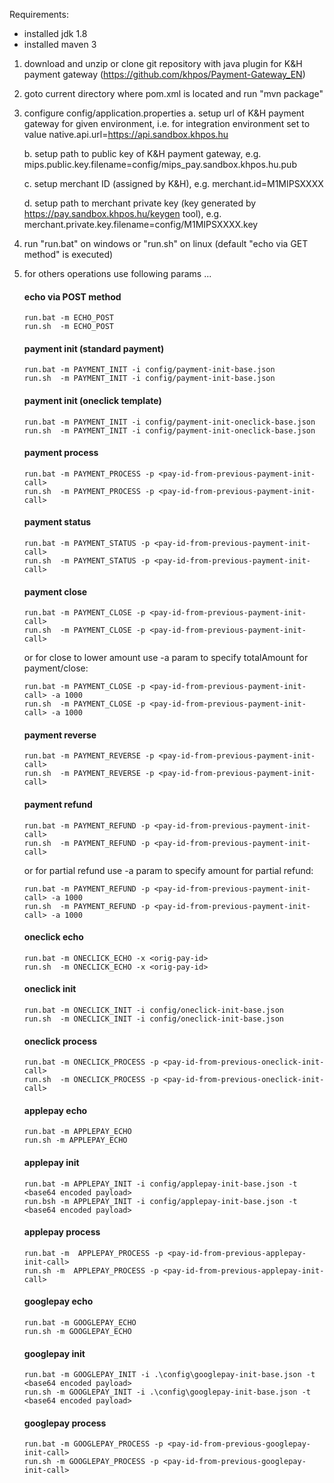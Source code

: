 Requirements: 
- installed jdk 1.8
- installed maven 3

1. download and unzip or clone git repository with java plugin for K&H payment gateway
   (https://github.com/khpos/Payment-Gateway_EN)

2. goto current directory where pom.xml is located and run "mvn package"

3. configure config/application.properties
   a. setup url of K&H payment gateway for given environment, i.e. for integration environment set to value
      native.api.url=https://api.sandbox.khpos.hu

   b. setup path to public key of K&H payment gateway, e.g.
      mips.public.key.filename=config/mips_pay.sandbox.khpos.hu.pub

   c. setup merchant ID (assigned by K&H), e.g.
      merchant.id=M1MIPSXXXX

   d. setup path to merchant private key (key generated by https://pay.sandbox.khpos.hu/keygen tool), e.g.
      merchant.private.key.filename=config/M1MIPSXXXX.key

4. run "run.bat" on windows or "run.sh" on linux (default "echo via GET method" is executed)

5. for others operations use following params ...

	#### echo via POST method
      ```
	  run.bat -m ECHO_POST 
	  run.sh  -m ECHO_POST
      ``` 

    #### payment init (standard payment)
      ```
	  run.bat -m PAYMENT_INIT -i config/payment-init-base.json
	  run.sh  -m PAYMENT_INIT -i config/payment-init-base.json
     ```

    #### payment init (oneclick template)
      ```
	  run.bat -m PAYMENT_INIT -i config/payment-init-oneclick-base.json
	  run.sh  -m PAYMENT_INIT -i config/payment-init-oneclick-base.json
      ```
   
    #### payment process
      ```
	  run.bat -m PAYMENT_PROCESS -p <pay-id-from-previous-payment-init-call>
	  run.sh  -m PAYMENT_PROCESS -p <pay-id-from-previous-payment-init-call>
      ```
    #### payment status
      ```
	  run.bat -m PAYMENT_STATUS -p <pay-id-from-previous-payment-init-call>
	  run.sh  -m PAYMENT_STATUS -p <pay-id-from-previous-payment-init-call>
      ```
    #### payment close
      ```
      run.bat -m PAYMENT_CLOSE -p <pay-id-from-previous-payment-init-call>
	  run.sh  -m PAYMENT_CLOSE -p <pay-id-from-previous-payment-init-call>
      ```
	  or for close to lower amount use -a param to specify totalAmount for payment/close:
      ```
	  run.bat -m PAYMENT_CLOSE -p <pay-id-from-previous-payment-init-call> -a 1000
	  run.sh  -m PAYMENT_CLOSE -p <pay-id-from-previous-payment-init-call> -a 1000
      ```

    #### payment reverse
      ```
	  run.bat -m PAYMENT_REVERSE -p <pay-id-from-previous-payment-init-call>
	  run.sh  -m PAYMENT_REVERSE -p <pay-id-from-previous-payment-init-call>
      ```

    #### payment refund
      ```
	  run.bat -m PAYMENT_REFUND -p <pay-id-from-previous-payment-init-call>
	  run.sh  -m PAYMENT_REFUND -p <pay-id-from-previous-payment-init-call>
      ```

	  or for partial refund use -a param to specify amount for partial refund:
      ```
	  run.bat -m PAYMENT_REFUND -p <pay-id-from-previous-payment-init-call> -a 1000
	  run.sh  -m PAYMENT_REFUND -p <pay-id-from-previous-payment-init-call> -a 1000
      ```

    #### oneclick echo
      ```      
	  run.bat -m ONECLICK_ECHO -x <orig-pay-id>
	  run.sh  -m ONECLICK_ECHO -x <orig-pay-id>
      ```
   
    #### oneclick init
      ```
	  run.bat -m ONECLICK_INIT -i config/oneclick-init-base.json
	  run.sh  -m ONECLICK_INIT -i config/oneclick-init-base.json
      ```
   
    #### oneclick process
      ```
	  run.bat -m ONECLICK_PROCESS -p <pay-id-from-previous-oneclick-init-call>
	  run.sh  -m ONECLICK_PROCESS -p <pay-id-from-previous-oneclick-init-call>
      ```
   
    #### applepay echo
      ```
      run.bat -m APPLEPAY_ECHO
      run.sh -m APPLEPAY_ECHO
      ```
   
    #### applepay init
      ```
      run.bat -m APPLEPAY_INIT -i config/applepay-init-base.json -t <base64 encoded payload>
      run.bsh -m APPLEPAY_INIT -i config/applepay-init-base.json -t <base64 encoded payload>
      ```
   
    #### applepay process   
      ```
      run.bat -m  APPLEPAY_PROCESS -p <pay-id-from-previous-applepay-init-call>
      run.sh -m  APPLEPAY_PROCESS -p <pay-id-from-previous-applepay-init-call>
      ```
   
    #### googlepay echo
      ```    
      run.bat -m GOOGLEPAY_ECHO  
      run.sh -m GOOGLEPAY_ECHO  
      ```
   
    #### googlepay init
      ```
      run.bat -m GOOGLEPAY_INIT -i .\config\googlepay-init-base.json -t <base64 encoded payload>
      run.sh -m GOOGLEPAY_INIT -i .\config\googlepay-init-base.json -t <base64 encoded payload>
      ```
   
    #### googlepay process
      ```
      run.bat -m GOOGLEPAY_PROCESS -p <pay-id-from-previous-googlepay-init-call>
      run.sh -m GOOGLEPAY_PROCESS -p <pay-id-from-previous-googlepay-init-call>
      ```
